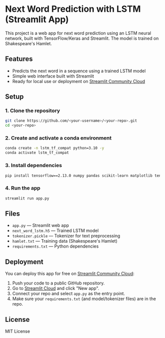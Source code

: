 # Next Word Prediction with LSTM (Streamlit App)

This project is a web app for next word prediction using an LSTM neural network, built with TensorFlow/Keras and Streamlit. The model is trained on Shakespeare's Hamlet.

## Features

- Predicts the next word in a sequence using a trained LSTM model
- Simple web interface built with Streamlit
- Ready for local use or deployment on [Streamlit Community Cloud](https://streamlit.io/cloud)

## Setup

### 1. Clone the repository

```bash
git clone https://github.com/<your-username>/<your-repo>.git
cd <your-repo>
```

### 2. Create and activate a conda environment

```bash
conda create -n lstm_tf_compat python=3.10 -y
conda activate lstm_tf_compat
```

### 3. Install dependencies

```bash
pip install tensorflow==2.13.0 numpy pandas scikit-learn matplotlib tensorboard streamlit scikeras
```

### 4. Run the app

```bash
streamlit run app.py
```

## Files

- `app.py` — Streamlit web app
- `next_word_lstm.h5` — Trained LSTM model
- `tokenizer.pickle` — Tokenizer for text preprocessing
- `hamlet.txt` — Training data (Shakespeare's Hamlet)
- `requirements.txt` — Python dependencies

## Deployment

You can deploy this app for free on [Streamlit Community Cloud](https://streamlit.io/cloud):

1. Push your code to a public GitHub repository.
2. Go to [Streamlit Cloud](https://streamlit.io/cloud) and click "New app".
3. Connect your repo and select `app.py` as the entry point.
4. Make sure your `requirements.txt` (and model/tokenizer files) are in the repo.

## License

MIT License 